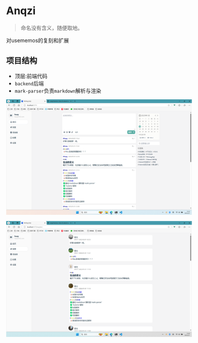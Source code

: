 # Anqzi

> 命名没有含义，随便取地。

对usememos的复刻和扩展

## 项目结构

- 顶层:前端代码
- `backend`后端
- `mark-parser`负责`markdown`解析与渲染

![alt text](./assets/home.png)

![alt text](./assets/expore.png)